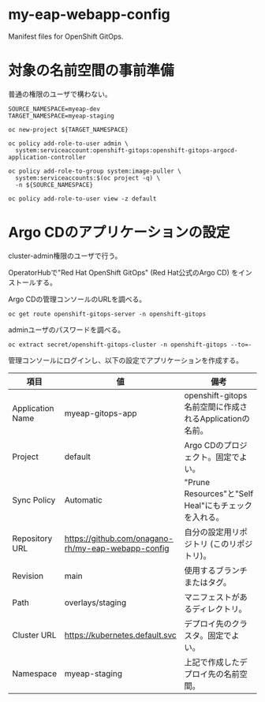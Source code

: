 # my-eap-webapp-config
Manifest files for OpenShift GitOps.

# 対象の名前空間の事前準備

普通の権限のユーザで構わない。

```
SOURCE_NAMESPACE=myeap-dev
TARGET_NAMESPACE=myeap-staging

oc new-project ${TARGET_NAMESPACE}

oc policy add-role-to-user admin \
  system:serviceaccount:openshift-gitops:openshift-gitops-argocd-application-controller

oc policy add-role-to-group system:image-puller \
  system:serviceaccounts:$(oc project -q) \
  -n ${SOURCE_NAMESPACE}
  
oc policy add-role-to-user view -z default
```

# Argo CDのアプリケーションの設定

cluster-admin権限のユーザで行う。

OperatorHubで"Red Hat OpenShift GitOps" (Red Hat公式のArgo CD) をインストールする。

Argo CDの管理コンソールのURLを調べる。

    oc get route openshift-gitops-server -n openshift-gitops

adminユーザのパスワードを調べる。

    oc extract secret/openshift-gitops-cluster -n openshift-gitops --to=-

管理コンソールにログインし、以下の設定でアプリケーションを作成する。

| 項目             | 値                                                 | 備考                                                    |
|------------------|----------------------------------------------------|---------------------------------------------------------|
| Application Name | myeap-gitops-app                                   | openshift-gitops名前空間に作成されるApplicationの名前。 |
| Project          | default                                            | Argo CDのプロジェクト。固定でよい。                     |
| Sync Policy      | Automatic                                          | "Prune Resources"と"Self Heal"にもチェックを入れる。    |
| Repository URL   | https://github.com/onagano-rh/my-eap-webapp-config | 自分の設定用リポジトリ (このリポジトリ)。               |
| Revision         | main                                               | 使用するブランチまたはタグ。                            |
| Path             | overlays/staging                                   | マニフェストがあるディレクトリ。                        |
| Cluster URL      | https://kubernetes.default.svc                     | デプロイ先のクラスタ。固定でよい。                      |
| Namespace        | myeap-staging                                      | 上記で作成したデプロイ先の名前空間。                    |
